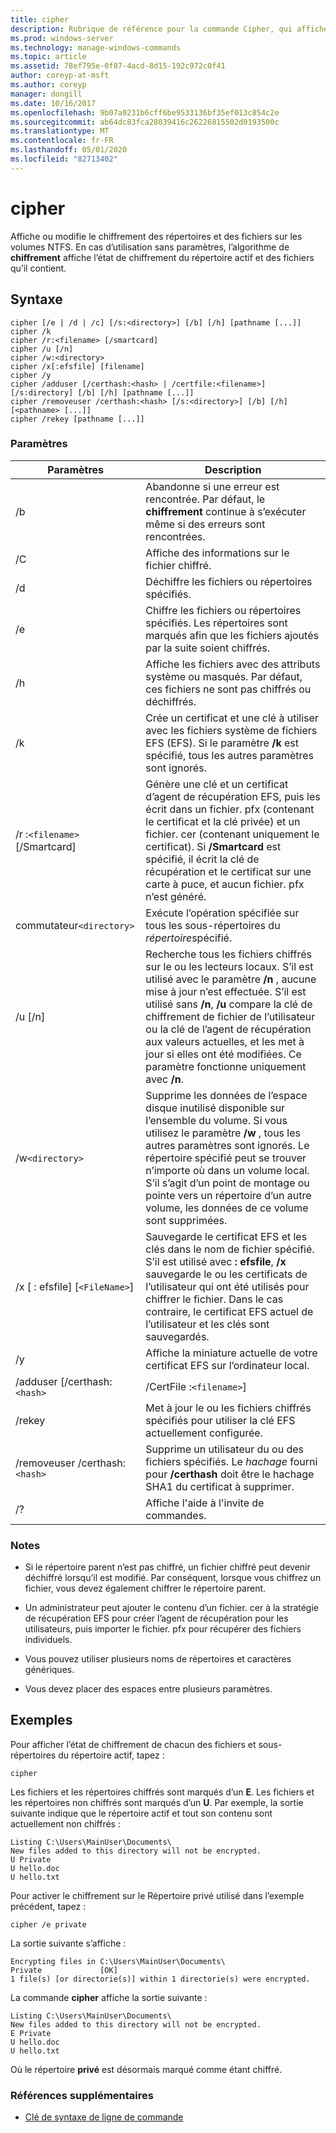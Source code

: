 ```yaml
---
title: cipher
description: Rubrique de référence pour la commande Cipher, qui affiche ou modifie le chiffrement des répertoires et des fichiers sur les volumes NTFS.
ms.prod: windows-server
ms.technology: manage-windows-commands
ms.topic: article
ms.assetid: 78ef795e-0f87-4acd-8d15-192c972c0f41
author: coreyp-at-msft
ms.author: coreyp
manager: dongill
ms.date: 10/16/2017
ms.openlocfilehash: 9b07a0231b6cff6be9533136bf35ef013c854c2e
ms.sourcegitcommit: ab64dc83fca28039416c26226815502d0193500c
ms.translationtype: MT
ms.contentlocale: fr-FR
ms.lasthandoff: 05/01/2020
ms.locfileid: "82713402"
---
```

# <a name="cipher"></a>cipher

Affiche ou modifie le chiffrement des répertoires et des fichiers sur les volumes NTFS. En cas d’utilisation sans paramètres, l’algorithme de **chiffrement** affiche l’état de chiffrement du répertoire actif et des fichiers qu’il contient.

## <a name="syntax"></a>Syntaxe

```
cipher [/e | /d | /c] [/s:<directory>] [/b] [/h] [pathname [...]]
cipher /k
cipher /r:<filename> [/smartcard]
cipher /u [/n]
cipher /w:<directory>
cipher /x[:efsfile] [filename]
cipher /y
cipher /adduser [/certhash:<hash> | /certfile:<filename>] [/s:directory] [/b] [/h] [pathname [...]]
cipher /removeuser /certhash:<hash> [/s:<directory>] [/b] [/h] [<pathname> [...]]
cipher /rekey [pathname [...]]
```

### <a name="parameters"></a>Paramètres

| Paramètres | Description |
| ---------- | ----------- |
| /b | Abandonne si une erreur est rencontrée. Par défaut, le **chiffrement** continue à s’exécuter même si des erreurs sont rencontrées. |
| /C | Affiche des informations sur le fichier chiffré. |
| /d | Déchiffre les fichiers ou répertoires spécifiés. |
| /e | Chiffre les fichiers ou répertoires spécifiés. Les répertoires sont marqués afin que les fichiers ajoutés par la suite soient chiffrés. |
| /h | Affiche les fichiers avec des attributs système ou masqués. Par défaut, ces fichiers ne sont pas chiffrés ou déchiffrés. |
| /k | Crée un certificat et une clé à utiliser avec les fichiers système de fichiers EFS (EFS). Si le paramètre **/k** est spécifié, tous les autres paramètres sont ignorés. |
| /r :`<filename>` [/Smartcard] | Génère une clé et un certificat d’agent de récupération EFS, puis les écrit dans un fichier. pfx (contenant le certificat et la clé privée) et un fichier. cer (contenant uniquement le certificat). Si **/Smartcard** est spécifié, il écrit la clé de récupération et le certificat sur une carte à puce, et aucun fichier. pfx n’est généré. |
| commutateur`<directory>` | Exécute l’opération spécifiée sur tous les sous-répertoires du *répertoire*spécifié. |
| /u [/n] |  Recherche tous les fichiers chiffrés sur le ou les lecteurs locaux. S’il est utilisé avec le paramètre **/n** , aucune mise à jour n’est effectuée. S’il est utilisé sans **/n**, **/u** compare la clé de chiffrement de fichier de l’utilisateur ou la clé de l’agent de récupération aux valeurs actuelles, et les met à jour si elles ont été modifiées. Ce paramètre fonctionne uniquement avec **/n**. |
| /w`<directory>` | Supprime les données de l’espace disque inutilisé disponible sur l’ensemble du volume. Si vous utilisez le paramètre **/w** , tous les autres paramètres sont ignorés. Le répertoire spécifié peut se trouver n’importe où dans un volume local. S’il s’agit d’un point de montage ou pointe vers un répertoire d’un autre volume, les données de ce volume sont supprimées. |
| /x [ : efsfile] [`<FileName>`] | Sauvegarde le certificat EFS et les clés dans le nom de fichier spécifié. S’il est utilisé avec **: efsfile**, **/x** sauvegarde le ou les certificats de l’utilisateur qui ont été utilisés pour chiffrer le fichier. Dans le cas contraire, le certificat EFS actuel de l’utilisateur et les clés sont sauvegardés. |
| /y | Affiche la miniature actuelle de votre certificat EFS sur l’ordinateur local. |
| /adduser [/certhash:`<hash>` | /CertFile :`<filename>`] |
| /rekey | Met à jour le ou les fichiers chiffrés spécifiés pour utiliser la clé EFS actuellement configurée. |
| /removeuser /certhash:`<hash>` | Supprime un utilisateur du ou des fichiers spécifiés. Le *hachage* fourni pour **/certhash** doit être le hachage SHA1 du certificat à supprimer. |
| /? | Affiche l'aide à l'invite de commandes. |

### <a name="remarks"></a>Notes 

- Si le répertoire parent n’est pas chiffré, un fichier chiffré peut devenir déchiffré lorsqu’il est modifié. Par conséquent, lorsque vous chiffrez un fichier, vous devez également chiffrer le répertoire parent.

- Un administrateur peut ajouter le contenu d’un fichier. cer à la stratégie de récupération EFS pour créer l’agent de récupération pour les utilisateurs, puis importer le fichier. pfx pour récupérer des fichiers individuels.

- Vous pouvez utiliser plusieurs noms de répertoires et caractères génériques.

- Vous devez placer des espaces entre plusieurs paramètres.

## <a name="examples"></a>Exemples

Pour afficher l’état de chiffrement de chacun des fichiers et sous-répertoires du répertoire actif, tapez :

```
cipher
```

Les fichiers et les répertoires chiffrés sont marqués d’un **E**. Les fichiers et les répertoires non chiffrés sont marqués d’un **U**. Par exemple, la sortie suivante indique que le répertoire actif et tout son contenu sont actuellement non chiffrés :

```
Listing C:\Users\MainUser\Documents\
New files added to this directory will not be encrypted.
U Private
U hello.doc
U hello.txt
```

Pour activer le chiffrement sur le Répertoire privé utilisé dans l’exemple précédent, tapez :

```
cipher /e private
```

La sortie suivante s’affiche :

```
Encrypting files in C:\Users\MainUser\Documents\
Private             [OK]
1 file(s) [or directorie(s)] within 1 directorie(s) were encrypted.
```

La commande **cipher** affiche la sortie suivante :

```
Listing C:\Users\MainUser\Documents\
New files added to this directory will not be encrypted.
E Private
U hello.doc
U hello.txt
```

Où le répertoire **privé** est désormais marqué comme étant chiffré.

### <a name="additional-references"></a>Références supplémentaires

- [Clé de syntaxe de ligne de commande](command-line-syntax-key.md)
